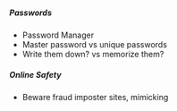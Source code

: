 ##### Passwords
- Password Manager
- Master password vs unique passwords
- Write them down? vs memorize them?

##### Online Safety
- Beware fraud imposter sites, mimicking 